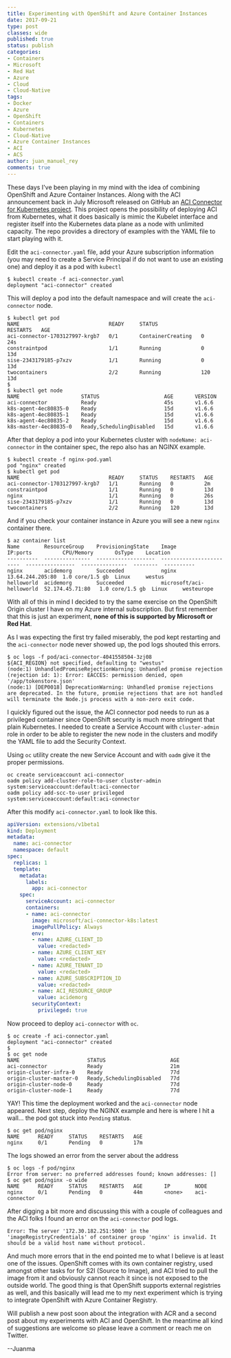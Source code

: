 ```yaml
---
title: Experimenting with OpenShift and Azure Container Instances
date: 2017-09-21
type: post
classes: wide
published: true
status: publish
categories:
- Containers
- Microsoft
- Red Hat
- Azure
- Cloud
- Cloud-Native
tags:
- Docker
- Azure
- OpenShift
- Containers
- Kubernetes
- Cloud-Native
- Azure Container Instances
- ACI
- ACS
author: juan_manuel_rey
comments: true
---
```


These days I've been playing in my mind with the idea of combining OpenShift and Azure Container Instances. Along with the ACI announcement back in July Microsoft released on GitHub an [ACI Connector for Kubernetes project](https://github.com/Azure/aci-connector-k8s). This project opens the possibility of deploying ACI from Kubernetes, what it does basically is mimic the Kubelet interface and register itself into the Kubernetes data plane as a node with unlimited capacity. The repo provides a directory of examples with the YAML file to start playing with it.

Edit the `aci-connector.yaml` file, add your Azure subscription information (you may need to create a Service Principal if do not want to use an existing one) and deploy it as a pod with `kubectl`

```
$ kubectl create -f aci-connector.yaml
deployment "aci-connector" created
```

This will deploy a pod into the default namespace and will create the `aci-connector` node.

```
$ kubectl get pod
NAME                             READY     STATUS              RESTARTS   AGE
aci-connector-1703127997-krgb7   0/1       ContainerCreating   0          24s
constraintpod                    1/1       Running             0          13d
sise-2343179185-p7xzv            1/1       Running             0          13d
twocontainers                    2/2       Running             120        13d
$
$ kubectl get node
NAME                    STATUS                     AGE       VERSION
aci-connector           Ready                      45s       v1.6.6
k8s-agent-4ec80835-0    Ready                      15d       v1.6.6
k8s-agent-4ec80835-1    Ready                      15d       v1.6.6
k8s-agent-4ec80835-2    Ready                      15d       v1.6.6
k8s-master-4ec80835-0   Ready,SchedulingDisabled   15d       v1.6.6
```

After that deploy a pod into your Kubernetes cluster with `nodeName: aci-connector` in the container spec, the repo also has an NGINX example.

```
$ kubectl create -f nginx-pod.yaml
pod "nginx" created
$ kubectl get pod
NAME                             READY     STATUS    RESTARTS   AGE
aci-connector-1703127997-krgb7   1/1       Running   0          2m
constraintpod                    1/1       Running   0          13d
nginx                            1/1       Running   0          26s
sise-2343179185-p7xzv            1/1       Running   0          13d
twocontainers                    2/2       Running   120        13d
```

And if you check your container instance in Azure you will see a new `nginx` container there.

```azurecli
$ az container list
Name        ResourceGroup    ProvisioningState    Image                     IP:ports          CPU/Memory       OsType    Location
----------  ---------------  -------------------  ------------------------  ----------------  ---------------  --------  ----------
nginx       acidemorg        Succeeded            nginx                     13.64.244.205:80  1.0 core/1.5 gb  Linux     westus
helloworld  acidemorg        Succeeded            microsoft/aci-helloworld  52.174.45.71:80   1.0 core/1.5 gb  Linux     westeurope
```

With all of this in mind I decided to try the same exercise on the OpenShift Origin cluster I have on my Azure internal subscription. But first remember that this is just an experiment, **none of this is supported by Microsoft or Red Hat**. 

As I was expecting the first try failed miserably, the pod kept restarting and the `aci-connector` node never showed up, the pod logs shouted this errors.

```
$ oc logs -f pod/aci-connector-4041558504-3zj08
${ACI_REGION} not specified, defaulting to "westus"
(node:1) UnhandledPromiseRejectionWarning: Unhandled promise rejection (rejection id: 1): Error: EACCES: permission denied, open '/app/tokenstore.json'
(node:1) [DEP0018] DeprecationWarning: Unhandled promise rejections are deprecated. In the future, promise rejections that are not handled will terminate the Node.js process with a non-zero exit code.
```

I quickly figured out the issue, the ACI connector pod needs to run as a privileged container since OpenShift security is much more stringent that plain Kubernetes. I needed to create a Service Account with `cluster-admin` role in order to be able to register the new node in the clusters and modify the YAML file to add the Security Context.  

Using `oc` utility create the new Service Account and with `oadm` give it the proper permissions.

```
oc create serviceaccount aci-connector
oadm policy add-cluster-role-to-user cluster-admin system:serviceaccount:default:aci-connector
oadm policy add-scc-to-user privileged system:serviceaccount:default:aci-connector
```

After this modify `aci-connector.yaml` to look like this.

```yaml
apiVersion: extensions/v1beta1
kind: Deployment
metadata:
  name: aci-connector
  namespace: default
spec:
  replicas: 1
  template:
    metadata:
      labels:
        app: aci-connector
    spec:
      serviceAccount: aci-connector
      containers:
      - name: aci-connector
        image: microsoft/aci-connector-k8s:latest
        imagePullPolicy: Always
        env:
        - name: AZURE_CLIENT_ID
          value: <redacted>
        - name: AZURE_CLIENT_KEY
          value: <redacted>
        - name: AZURE_TENANT_ID
          value: <redacted>
        - name: AZURE_SUBSCRIPTION_ID
          value: <redacted>
        - name: ACI_RESOURCE_GROUP
          value: acidemorg
        securityContext:
          privileged: true
```

Now proceed to deploy `aci-connector` with `oc`.

```
$ oc create -f aci-connector.yaml
deployment "aci-connector" created
$
$ oc get node
NAME                      STATUS                     AGE
aci-connector             Ready                      21m
origin-cluster-infra-0    Ready                      77d
origin-cluster-master-0   Ready,SchedulingDisabled   77d
origin-cluster-node-0     Ready                      77d
origin-cluster-node-1     Ready                      77d
```

YAY! This time the deployment worked and the `aci-connector` node appeared. Next step, deploy the NGINX example and here is where I hit a wall... the pod got stuck into `Pending` status.

```
$ oc get pod/nginx
NAME      READY     STATUS    RESTARTS   AGE
nginx     0/1       Pending   0          17m
```

The logs showed an error from the server about the address

```
$ oc logs -f pod/nginx
Error from server: no preferred addresses found; known addresses: []
$ oc get pod/nginx -o wide
NAME      READY     STATUS    RESTARTS   AGE       IP        NODE
nginx     0/1       Pending   0          44m       <none>    aci-connector
```

After digging a bit more and discussing this with a couple of colleagues and the ACI folks I found an error on the `aci-connector` pod logs. 

```
Error: The server '172.30.182.251:5000' in the 'imageRegistryCredentials' of container group 'nginx' is invalid. It should be a valid host name without protocol.
```

And much more errors that in the end pointed me to what I believe is at least one of the issues. OpenShift comes with its own container registry, used amongst other tasks for for S2I (Source to Image), and ACI tried to pull the image from it and obviously cannot reach it since is not exposed to the outside world. The good thing is that OpenShift supports external registries as well, and this basically will lead me to my next experiment which is trying to integrate OpenShift with Azure Container Registry.

Will publish a new post soon about the integration with ACR and a second post about my experiments with ACI and OpenShift. In the meantime all kind of suggestions are welcome so please leave a comment or reach me on Twitter.

--Juanma

